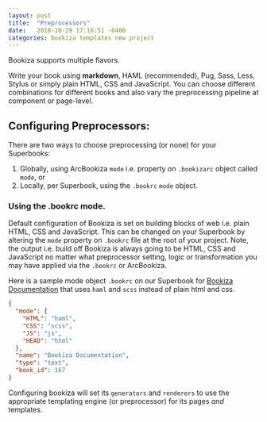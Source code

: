 ```yaml
---
layout: post
title:  "Preprocessors"
date:   2018-10-29 17:16:51 -0400
categories: bookiza templates new project
---
```


Bookiza supports multiple flavors. 

Write your book using **markdown**, HAML (recommended), Pug, Sass, Less, Stylus or simply plain HTML, CSS and JavaScript. You can choose different combinations for different books and also vary the preprocessing pipeline at component or page-level. 

## Configuring Preprocessors:

There are two ways to choose preprocessing (or none) for your Superbooks:

1. Globally, using ArcBookiza `mode` i.e. property on `.bookizarc` object called `mode`, or
2. Locally, per Superbook, using the `.bookrc` `mode` object.


### Using the .bookrc mode.

Default configuration of Bookiza is set on building blocks of web i.e. plain HTML, CSS and JavaScript. This can be changed on your Superbook by altering the `mode` property on `.bookrc` file at the root of your project. Note, the output i.e. build off Bookiza is always going to be HTML, CSS and JavaScript no matter what preprocessor setting, logic or transformation you may have applied via the `.bookrc` or ArcBookiza. 


Here is a sample mode object `.bookrc` on our Superbook for [Bookiza Documentation](https://github.com/marvindanig/bookiza-framework) that uses `haml` and `scss` instead of plain html and css.

```json
{
  "mode": {
    "HTML": "haml",
    "CSS": "scss",
    "JS": "js",
    "HEAD": "html"
  },
  "name": "Bookiza Documentation",
  "type": "text",
  "book_id": 167
}
```




Configuring bookiza will set its `generators` and `renderers` to use the appropriate templating engine (or preprocessor) for its pages *and* templates. 

